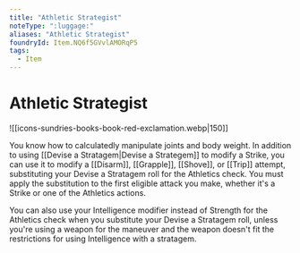 ```yaml
---
title: "Athletic Strategist"
noteType: ":luggage:"
aliases: "Athletic Strategist"
foundryId: Item.NQ6f5GVvlAMORqP5
tags:
  - Item
---
```


# Athletic Strategist
![[icons-sundries-books-book-red-exclamation.webp|150]]

You know how to calculatedly manipulate joints and body weight. In addition to using [[Devise a Stratagem|Devise a Strategem]] to modify a Strike, you can use it to modify a [[Disarm]], [[Grapple]], [[Shove]], or [[Trip]] attempt, substituting your Devise a Stratagem roll for the Athletics check. You must apply the substitution to the first eligible attack you make, whether it's a Strike or one of the Athletics actions.

You can also use your Intelligence modifier instead of Strength for the Athletics check when you substitute your Devise a Stratagem roll, unless you're using a weapon for the maneuver and the weapon doesn't fit the restrictions for using Intelligence with a stratagem.
